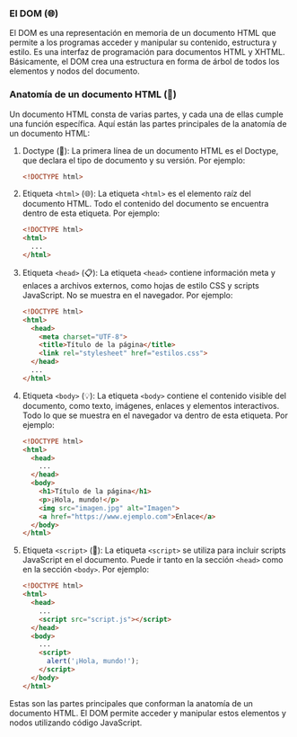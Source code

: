 ### El DOM (🌐)

El DOM es una representación en memoria de un documento HTML que permite a los programas acceder y manipular su contenido, estructura y estilo. Es una interfaz de programación para documentos HTML y XHTML. Básicamente, el DOM crea una estructura en forma de árbol de todos los elementos y nodos del documento.

### Anatomía de un documento HTML (📄)

Un documento HTML consta de varias partes, y cada una de ellas cumple una función específica. Aquí están las partes principales de la anatomía de un documento HTML:

1. Doctype (📜): La primera línea de un documento HTML es el Doctype, que declara el tipo de documento y su versión. Por ejemplo:
   
   ```html
   <!DOCTYPE html>
   ```

2. Etiqueta `<html>` (🌐): La etiqueta `<html>` es el elemento raíz del documento HTML. Todo el contenido del documento se encuentra dentro de esta etiqueta. Por ejemplo:

   ```html
   <!DOCTYPE html>
   <html>
     ...
   </html>
   ```

3. Etiqueta `<head>` (📋): La etiqueta `<head>` contiene información meta y enlaces a archivos externos, como hojas de estilo CSS y scripts JavaScript. No se muestra en el navegador. Por ejemplo:

   ```html
   <!DOCTYPE html>
   <html>
     <head>
       <meta charset="UTF-8">
       <title>Título de la página</title>
       <link rel="stylesheet" href="estilos.css">
     </head>
     ...
   </html>
   ```

4. Etiqueta `<body>` (💡): La etiqueta `<body>` contiene el contenido visible del documento, como texto, imágenes, enlaces y elementos interactivos. Todo lo que se muestra en el navegador va dentro de esta etiqueta. Por ejemplo:

   ```html
   <!DOCTYPE html>
   <html>
     <head>
       ...
     </head>
     <body>
       <h1>Título de la página</h1>
       <p>¡Hola, mundo!</p>
       <img src="imagen.jpg" alt="Imagen">
       <a href="https://www.ejemplo.com">Enlace</a>
     </body>
   </html>
   ```

5. Etiqueta `<script>` (📜): La etiqueta `<script>` se utiliza para incluir scripts JavaScript en el documento. Puede ir tanto en la sección `<head>` como en la sección `<body>`. Por ejemplo:

   ```html
   <!DOCTYPE html>
   <html>
     <head>
       ...
       <script src="script.js"></script>
     </head>
     <body>
       ...
       <script>
         alert('¡Hola, mundo!');
       </script>
     </body>
   </html>
   ```

Estas son las partes principales que conforman la anatomía de un documento HTML. El DOM permite acceder y manipular estos elementos y nodos utilizando código JavaScript.
